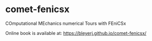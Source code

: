 # comet-fenicsx
COmputational MEchanics numerical Tours with FEniCSx

Online book is available at: https://bleyerj.github.io/comet-fenicsx/
